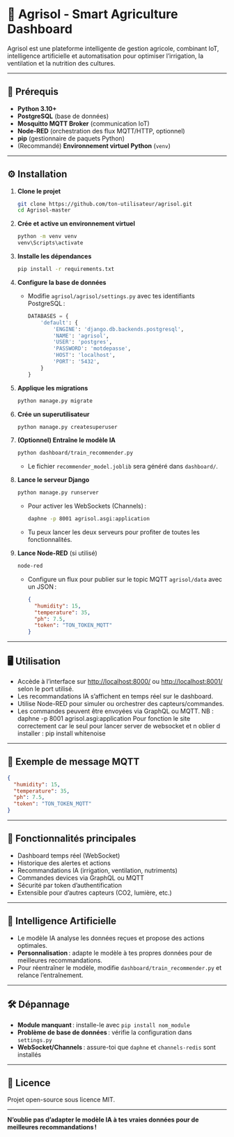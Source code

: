 # 🌱 Agrisol - Smart Agriculture Dashboard

Agrisol est une plateforme intelligente de gestion agricole, combinant IoT, intelligence artificielle et automatisation pour optimiser l’irrigation, la ventilation et la nutrition des cultures.

---

## 🚀 Prérequis

- **Python 3.10+**
- **PostgreSQL** (base de données)
- **Mosquitto MQTT Broker** (communication IoT)
- **Node-RED** (orchestration des flux MQTT/HTTP, optionnel)
- **pip** (gestionnaire de paquets Python)
- (Recommandé) **Environnement virtuel Python** (`venv`)

---

## ⚙️ Installation

1. **Clone le projet**
   ```sh
   git clone https://github.com/ton-utilisateur/agrisol.git
   cd Agrisol-master
   ```

2. **Crée et active un environnement virtuel**
   ```sh
   python -m venv venv
   venv\Scripts\activate
   ```

3. **Installe les dépendances**
   ```sh
   pip install -r requirements.txt
   ```

4. **Configure la base de données**
   - Modifie `agrisol/agrisol/settings.py` avec tes identifiants PostgreSQL :
     ```python
     DATABASES = {
         'default': {
             'ENGINE': 'django.db.backends.postgresql',
             'NAME': 'agrisol',
             'USER': 'postgres',
             'PASSWORD': 'motdepasse',
             'HOST': 'localhost',
             'PORT': '5432',
         }
     }
     ```

5. **Applique les migrations**
   ```sh
   python manage.py migrate
   ```

6. **Crée un superutilisateur**
   ```sh
   python manage.py createsuperuser
   ```

7. **(Optionnel) Entraîne le modèle IA**
   ```sh
   python dashboard/train_recommender.py
   ```
   - Le fichier `recommender_model.joblib` sera généré dans `dashboard/`.

8. **Lance le serveur Django**
   ```sh
   python manage.py runserver
   ```
   - Pour activer les WebSockets (Channels) :
     ```sh
     daphne -p 8001 agrisol.asgi:application
     ```
   - Tu peux lancer les deux serveurs pour profiter de toutes les fonctionnalités.

9. **Lance Node-RED** (si utilisé)
   ```sh
   node-red
   ```
   - Configure un flux pour publier sur le topic MQTT `agrisol/data` avec un JSON :
     ```json
     {
       "humidity": 15,
       "temperature": 35,
       "ph": 7.5,
       "token": "TON_TOKEN_MQTT"
     }
     ```

---

## 🖥️ Utilisation

- Accède à l’interface sur [http://localhost:8000/](http://localhost:8000/) ou [http://localhost:8001/](http://localhost:8001/) selon le port utilisé.
- Les recommandations IA s’affichent en temps réel sur le dashboard.
- Utilise Node-RED pour simuler ou orchestrer des capteurs/commandes.
- Les commandes peuvent être envoyées via GraphQL ou MQTT.
NB :      daphne -p 8001 agrisol.asgi:application
Pour fonction le site correctement car le seul pour lancer server de websocket et n oblier d installer : pip install whitenoise 
---

## 📡 Exemple de message MQTT

```json
{
  "humidity": 15,
  "temperature": 35,
  "ph": 7.5,
  "token": "TON_TOKEN_MQTT"
}
```

---

## 🧠 Fonctionnalités principales

- Dashboard temps réel (WebSocket)
- Historique des alertes et actions
- Recommandations IA (irrigation, ventilation, nutriments)
- Commandes devices via GraphQL ou MQTT
- Sécurité par token d’authentification
- Extensible pour d’autres capteurs (CO2, lumière, etc.)

---

## 🤖 Intelligence Artificielle

- Le modèle IA analyse les données reçues et propose des actions optimales.
- **Personnalisation** : adapte le modèle à tes propres données pour de meilleures recommandations.
- Pour réentraîner le modèle, modifie `dashboard/train_recommender.py` et relance l’entraînement.

---

## 🛠️ Dépannage

- **Module manquant** : installe-le avec `pip install nom_module`
- **Problème de base de données** : vérifie la configuration dans `settings.py`
- **WebSocket/Channels** : assure-toi que `daphne` et `channels-redis` sont installés

---

## 📄 Licence

Projet open-source sous licence MIT.

---


**N’oublie pas d’adapter le modèle IA à tes vraies données pour de meilleures recommandations !**